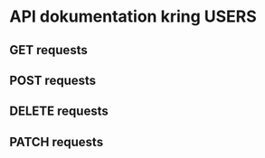 # API dokumentation kring USERS

## GET requests
## POST requests
## DELETE requests
## PATCH requests